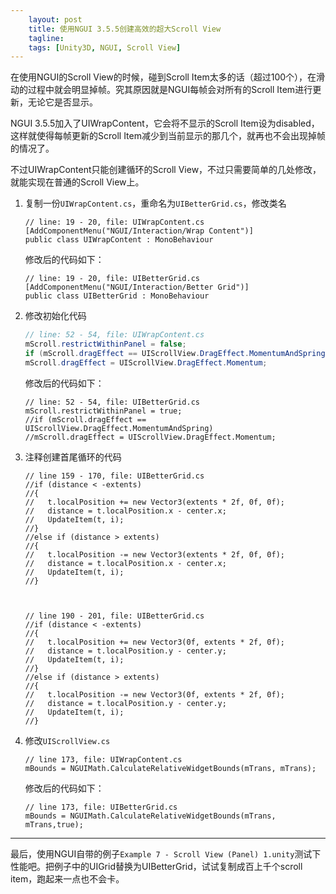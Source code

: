 ```yaml
---
    layout: post
    title: 使用NGUI 3.5.5创建高效的超大Scroll View
    tagline: 
    tags: [Unity3D, NGUI, Scroll View]
---
```


在使用NGUI的Scroll View的时候，碰到Scroll Item太多的话（超过100个），在滑动的过程中就会明显掉帧。究其原因就是NGUI每帧会对所有的Scroll Item进行更新，无论它是否显示。

NGUI 3.5.5加入了UIWrapContent，它会将不显示的Scroll Item设为disabled，这样就使得每帧更新的Scroll Item减少到当前显示的那几个，就再也不会出现掉帧的情况了。

不过UIWrapContent只能创建循环的Scroll View，不过只需要简单的几处修改，就能实现在普通的Scroll View上。

1. 复制一份`UIWrapContent.cs`，重命名为`UIBetterGrid.cs`，修改类名


   ~~~ 		
   // line: 19 - 20, file: UIWrapContent.cs
   [AddComponentMenu("NGUI/Interaction/Wrap Content")]
   public class UIWrapContent : MonoBehaviour
   ~~~
 
   修改后的代码如下：

   ~~~ 
   // line: 19 - 20, file: UIBetterGrid.cs
   [AddComponentMenu("NGUI/Interaction/Better Grid")]
   public class UIBetterGrid : MonoBehaviour
   ~~~

2. 修改初始化代码 
	
   ~~~  csharp
   // line: 52 - 54, file: UIWrapContent.cs
   mScroll.restrictWithinPanel = false;
   if (mScroll.dragEffect == UIScrollView.DragEffect.MomentumAndSpring)
   mScroll.dragEffect = UIScrollView.DragEffect.Momentum;
   ~~~

   
   修改后的代码如下：
   
   ~~~ 
   // line: 52 - 54, file: UIBetterGrid.cs
   mScroll.restrictWithinPanel = true;
   //if (mScroll.dragEffect == UIScrollView.DragEffect.MomentumAndSpring)
   //mScroll.dragEffect = UIScrollView.DragEffect.Momentum;
   ~~~
	
3. 注释创建首尾循环的代码

   ~~~ 
   // line 159 - 170, file: UIBetterGrid.cs 
   //if (distance < -extents)
   //{
   //	t.localPosition += new Vector3(extents * 2f, 0f, 0f);
   //	distance = t.localPosition.x - center.x;
   //	UpdateItem(t, i);
   //}
   //else if (distance > extents)
   //{
   //	t.localPosition -= new Vector3(extents * 2f, 0f, 0f);
   //	distance = t.localPosition.x - center.x;
   //	UpdateItem(t, i);
   //}
  
   
   
   // line 190 - 201, file: UIBetterGrid.cs
   //if (distance < -extents)
   //{
   //	t.localPosition += new Vector3(0f, extents * 2f, 0f);
   //	distance = t.localPosition.y - center.y;
   //	UpdateItem(t, i);
   //}
   //else if (distance > extents)
   //{
   //	t.localPosition -= new Vector3(0f, extents * 2f, 0f);
   //	distance = t.localPosition.y - center.y;
   //	UpdateItem(t, i);
   //}
   ~~~
	
4. 修改`UIScrollView.cs`
	

   ~~~
   // line 173, file: UIWrapContent.cs
   mBounds = NGUIMath.CalculateRelativeWidgetBounds(mTrans, mTrans);  
   ~~~
   
   修改后的代码如下：	
   
   ~~~ 	
   // line 173, file: UIBetterGrid.cs		
   mBounds = NGUIMath.CalculateRelativeWidgetBounds(mTrans, mTrans,true);  
   ~~~

  
---
最后，使用NGUI自带的例子`Example 7 - Scroll View (Panel) 1.unity`测试下性能吧。把例子中的UIGrid替换为UIBetterGrid，试试复制成百上千个scroll item，跑起来一点也不会卡。